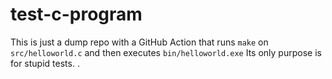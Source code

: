 # test-c-program
This is just a dump repo with a GitHub Action that runs `make` on `src/helloworld.c` and then executes `bin/helloworld.exe`
Its only purpose is for stupid tests.
.
